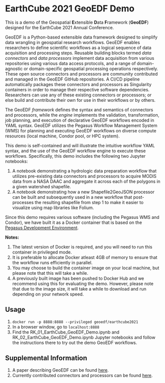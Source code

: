 # EarthCube 2021 GeoEDF Demo

This is a demo of the Geospatial **E**xtensible **D**ata **F**ramework (**GeoEDF**) designed for the EarthCube 2021 Annual Conference.

GeoEDF is a Python-based extensible data framework designed to simplify data wrangling in geospatial research workflows. GeoEDF enables researchers 
to define scientific workflows as a logical sequence of data acquisition and processing steps. Reusable building blocks termed _data 
connectors_ and _data processors_ implement data acquisition from various repositories using various data access protocols, and a range 
of domain-agnostic or domain-specific geospatial processing operations respectively. These open source connectors and processors are community 
contributed and managed in the GeoEDF GitHub repositories. A CI/CD pipeline automatically packages these connectors and processors as Singularity 
containers in order to manage their respective software dependencies. Researchers can use any of these existing connectors or processors; 
or else build and contribute their own for use in their workflows or by others.

The GeoEDF _framework_ defines the syntax and semantics of connectors and processors, while the _engine_ implements the validation, transformation, 
job planning, and execution of declarative GeoEDF workflows encoded in YAML syntax. GeoEDF utilizes the Pegasus Workflow Management System (WMS) 
for planning and executing GeoEDF workflows on diverse compute resources (local machine, Condor pool, or HPC system).

This demo is self-contained and will illustrate the intuitive workflow YAML syntax, and the use of the GeoEDF workflow engine to execute 
these workflows. Specifically, this demo includes the following two Jupyter notebooks:

1. A notebook demonstrating a hydrologic data preparation workflow that utilizes pre-existing data connectors and processors to acquire MODIS data from a NASA DAAC and aggregate it across each of the polygons in a given watershed shapefile.
2. A notebook demonstrating how a new Shapefile2GeoJSON processor can be built and subsequently used in a new workflow that post-processes the resulting shapefile from step 1 to make it easier to visualize using map libraries like Folium.

Since this demo requires various software (including the Pegasus WMS and Condor), we have built it as a Docker container that is based on 
the [Pegasus Development Environment](https://github.com/pegasus-isi/pegasus-workflow-development-environment). 

**Notes:**

1. The latest version of Docker is required, and you will need to run this container in privileged mode.
2. It is preferable to allocate Docker atleast 4GB of memory to ensure that the workflow runs efficiently in parallel.
3. You may choose to build the container image on your local machine, but please note that this will take a while.
4. A previously built image has been pushed to Docker Hub and we recommend using this for evaluating the demo. However, please note that due to the image size, it will take a while to download and run depending on your network speed.

## Usage

1. `docker run -p 8888:8888 --privileged geoedf/earthcube2021`
2. In a browser window, go to `localhost:8888`
7. Find the RK_01_EarthCube_GeoEDF_Demo.ipynb and RK_02_EarthCube_GeoEDF_Demo.ipynb Jupyter notebooks and follow the instructions there to try out the demo GeoEDF workflows.

## Supplemental Information

1. A paper describing GeoEDF can be found [here](https://dl.acm.org/doi/abs/10.1145/3311790.3396631). 
2. Currently contributed connectors and processors can be found [here](https://github.com/geoedf).
